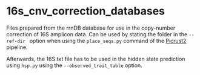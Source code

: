# 16s_cnv_correction_databases

Files prepared from the rrnDB database for use in the copy-number correction of 16S amplicon data. Can be used by stating the folder in the `--ref-dir `
option when using the `place_seqs.py` command of the [Picrust2](https://github.com/picrust/picrust2/wiki/Sequence-placement) pipeline. 

Afterwards, the 16S.txt file has to be used in the hidden state prediction using `hsp.py` using the `--observed_trait_table` option.
